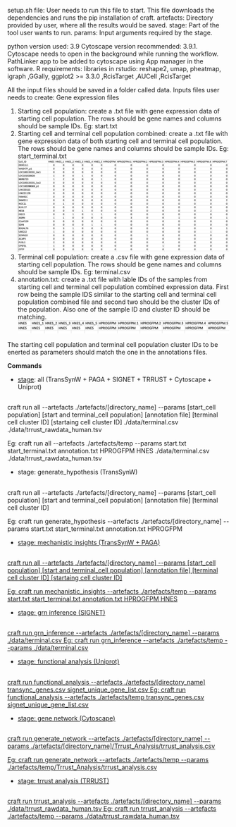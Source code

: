 setup.sh file: User needs to run this file to start. This file downloads the dependencies and runs the pip installation of craft. 
artefacts: Directory provided by user, where all the results would be saved.
stage: Part of the tool user wants to run.
params: Input arguments required by the stage.

python version used: 3.9
Cytoscape version recommended: 3.9.1. Cytoscape needs to open in the background while running the workflow.
PathLinker app to be added to cytoscape using App manager in the software.
R requirements: 
libraries in rstudio: reshape2, umap, pheatmap, igraph ,GGally, ggplot2 >= 3.3.0 ,RcisTarget ,AUCell ,RcisTarget

All the input files should be saved in a folder called data.
Inputs files user needs to create:
Gene expression files
1. Starting cell population: create a .txt file with gene expression data of starting cell population. The rows should be gene names and columns should be sample IDs.
Eg: start.txt
2. Starting cell and terminal cell population combined: create a .txt file with gene expression data of both starting cell and terminal cell population. The rows should be gene names and columns should be sample IDs.
Eg: start_terminal.txt
![example start and terminal population combined](images/eg_start+ter_data_pic.png)
3. Terminal cell population: create a .csv file with gene expression data of starting cell population. The rows should be gene names and columns should be sample IDs.
Eg: terminal.csv
4. annotation.txt: create a .txt file with lable IDs of the samples from starting cell and terminal cell population combined expression data. First row being the sample IDS similar to the starting cell and terminal cell population combined file and second two should be the cluster IDs of the population. Also one of the sample ID and cluster ID should be matching.
![example annotation image](images/eg_annotation_pic.png)

The starting cell population and terminal cell population cluster IDs to be enerted as parameters should match the one in the annotations files.


**Commands**
- <u>stage</u>: all (TransSynW + PAGA + SIGNET + TRRUST + Cytoscape + Uniprot)
##
craft run all --artefacts ./artefacts/[directory_name] --params [start_cell population] [start and terminal_cell population] [annotation file] [terminal cell cluster ID] [startaing cell cluster ID] ./data/terminal.csv ./data/trrust_rawdata_human.tsv

Eg: craft run all --artefacts ./artefacts/temp --params start.txt start_terminal.txt annotation.txt HPROGFPM HNES ./data/terminal.csv ./data/trrust_rawdata_human.tsv

- stage</u>: generate_hypothesis (TransSynW)
##
craft run all --artefacts ./artefacts/[directory_name] --params [start_cell population] [start and terminal_cell population] [annotation file] [terminal cell cluster ID]

Eg: craft run generate_hypothesis --artefacts ./artefacts/[directory_name] --params start.txt start_terminal.txt annotation.txt HPROGFPM

- <u>stage: mechanistic insights (TransSynW + PAGA)
##
craft run all --artefacts ./artefacts/[directory_name] --params [start_cell population] [start and terminal_cell population] [annotation file] [terminal cell cluster ID] [startaing cell cluster ID]

Eg: craft run mechanistic_insights --artefacts ./artefacts/temp --params start.txt start_terminal.txt annotation.txt HPROGFPM HNES

- <u>stage: grn inference (SIGNET)
##
craft run grn_inference --artefacts ./artefacts/[directory_name] --params ./data/terminal.csv
Eg: craft run grn_inference --artefacts ./artefacts/temp --params ./data/terminal.csv

- <u>stage: functional analysis (Uniprot)
##
craft run functional_analysis --artefacts ./artefacts/[directory_name] transync_genes.csv signet_unique_gene_list.csv
Eg: craft run functional_analysis --artefacts ./artefacts/temp transync_genes.csv signet_unique_gene_list.csv

- <u>stage: gene network (Cytoscape)
##
craft run generate_network --artefacts ./artefacts/[directory_name] --params ./artefacts/[directory_name]/Trrust_Analysis/trrust_analysis.csv

Eg: craft run generate_network --artefacts ./artefacts/temp --params ./artefacts/temp/Trrust_Analysis/trrust_analysis.csv 

- <u>stage</u>: trrust analysis (TRRUST)
##
craft run trrust_analysis --artefacts ./artefacts/[directory_name] --params ./data/trrust_rawdata_human.tsv
Eg: craft run trrust_analysis --artefacts ./artefacts/temp --params ./data/trrust_rawdata_human.tsv 
